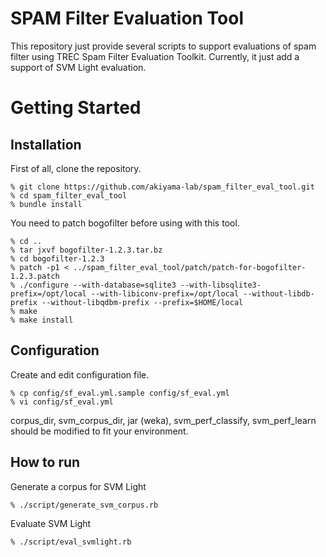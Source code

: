 # SPAM Filter Evaluation Tool

This repository just provide several scripts to support evaluations of spam filter using TREC Spam Filter Evaluation Toolkit. Currently, it just add a support of SVM Light evaluation.

# Getting Started

## Installation

First of all, clone the repository.

    % git clone https://github.com/akiyama-lab/spam_filter_eval_tool.git
    % cd spam_filter_eval_tool
    % bundle install

You need to patch bogofilter before using with this tool.

    % cd ..
    % tar jxvf bogofilter-1.2.3.tar.bz
    % cd bogofilter-1.2.3
    % patch -p1 < ../spam_filter_eval_tool/patch/patch-for-bogofilter-1.2.3.patch
    % ./configure --with-database=sqlite3 --with-libsqlite3-prefix=/opt/local --with-libiconv-prefix=/opt/local --without-libdb-prefix --without-libqdbm-prefix --prefix=$HOME/local
    % make
    % make install

## Configuration

Create and edit configuration file.

    % cp config/sf_eval.yml.sample config/sf_eval.yml
    % vi config/sf_eval.yml

corpus_dir, svm_corpus_dir, jar (weka), svm_perf_classify, svm_perf_learn should be modified to fit your environment.

## How to run

Generate a corpus for SVM Light

    % ./script/generate_svm_corpus.rb

Evaluate SVM Light

    % ./script/eval_svmlight.rb
